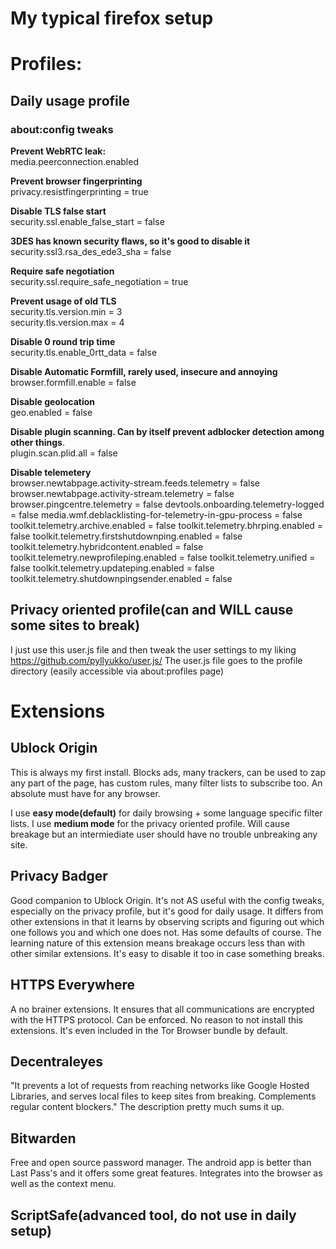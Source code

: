 # My typical firefox setup  

# Profiles:  

## Daily usage profile  

### about:config tweaks  

**Prevent WebRTC leak:**  
media.peerconnection.enabled

**Prevent browser fingerprinting**  
privacy.resistfingerprinting = true

**Disable TLS false start**  
security.ssl.enable_false_start = false

**3DES has known security flaws, so it's good to disable it**  
security.ssl3.rsa_des_ede3_sha = false

**Require safe negotiation**  
security.ssl.require_safe_negotiation = true

**Prevent usage of old TLS**  
security.tls.version.min = 3  
security.tls.version.max = 4

**Disable 0 round trip time**  
security.tls.enable_0rtt_data = false 

**Disable Automatic Formfill, rarely used, insecure and annoying**  
browser.formfill.enable = false

**Disable geolocation**  
geo.enabled = false

**Disable plugin scanning. Can by itself prevent adblocker detection among other things**.  
plugin.scan.plid.all = false

**Disable telemetery**  
browser.newtabpage.activity-stream.feeds.telemetry = false
browser.newtabpage.activity-stream.telemetry = false
browser.pingcentre.telemetry = false
devtools.onboarding.telemetry-logged = false
media.wmf.deblacklisting-for-telemetry-in-gpu-process = false
toolkit.telemetry.archive.enabled = false
toolkit.telemetry.bhrping.enabled = false
toolkit.telemetry.firstshutdownping.enabled = false
toolkit.telemetry.hybridcontent.enabled = false
toolkit.telemetry.newprofileping.enabled = false
toolkit.telemetry.unified = false
toolkit.telemetry.updateping.enabled = false
toolkit.telemetry.shutdownpingsender.enabled = false


## Privacy oriented profile(can and WILL cause some sites to break)

I just use this user.js file and then tweak the user settings to my liking
https://github.com/pyllyukko/user.js/
The user.js file goes to the profile directory (easily accessible via about:profiles page)

# Extensions

## Ublock Origin
This is always my first install. Blocks ads, many trackers, can be used to zap any part of the page, has custom rules, many filter lists to subscribe too. An absolute must have for any browser.

I use **easy mode(default)** for daily browsing + some language specific filter lists.
I use **medium mode** for the privacy oriented profile. Will cause breakage but an intermiediate user should have no trouble unbreaking any site.

## Privacy Badger
Good companion to Ublock Origin. It's not AS useful with the config tweaks, especially on the privacy profile, but it's good for daily usage. It differs from other extensions in that it learns by observing scripts and figuring out which one follows you and which one does not. Has some defaults of course. The learning nature of this extension means breakage occurs less than with other similar extensions. It's easy to disable it too in case something breaks.

## HTTPS Everywhere
A no brainer extensions. It ensures that all communications are encrypted with the HTTPS protocol. Can be enforced. No reason to not install this extensions. It's even included in the Tor Browser bundle by default.

## Decentraleyes
"It prevents a lot of requests from reaching networks like Google Hosted Libraries, and serves local files to keep sites from breaking. Complements regular content blockers."
The description pretty much sums it up.

## Bitwarden
Free and open source password manager. The android app is better than Last Pass's and it offers some great features. Integrates into the browser as well as the context menu. 

## ScriptSafe(advanced tool, do not use in daily setup)



